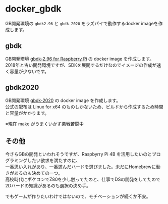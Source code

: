 # docker_gbdk
GB開発環境の `gbdk2.96` と `gbdk-2020` をラズパイで動作するdocker imageを作成します。

## gbdk
GB開発環境 [gbdk-2.96 for Raspberry Pi](https://cubic-style.jp/gbdev/) の docker image を作成します。\
2018年と古い開発環境ですが、SDKを展開するだけなのでイメージの作成が速く容量が少ないです。

## gbdk2020
GB開発環境 [gbdk-2020](https://github.com/gbdk-2020/gbdk-2020) の docker image を作成します。\
公式の配布は Linux for x64 のものしかないため、ビルドから作成するため時間と容量がかかります。

※現在 make がうまくいかず悪戦苦闘中

## その他
今さらGBの開発といわれそうですが、Raspbyrry Pi 4B を活用したいのとプログラミングしたい欲求を満たすのに、\
一番思い入れがあり、一番遊んだハードを選びました。未だにHomebrewに動きがあるのも決めての一つ。\
高校時代にポケコンでZ80を少し触ってたのと、仕事でDSの開発をしてたので2Dハードの知識があるのも選択の決め手。

でもゲームが作りたいわけではないので、モチベーションが続くか不安。
